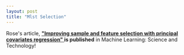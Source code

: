 ```yaml
---
layout: post
title: "Mlst Selection"
---
```


Rose's article, <b><a href="https://iopscience.iop.org/article/10.1088/2632-2153/abfe7c" target="_blank"> "Improving sample and feature selection with principal covariates regression" </a> is published</b> in Machine Learning: Science and Technology!
